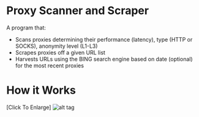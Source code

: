# Proxy Scanner and Scraper

A program that:
 - Scans proxies determining their performance (latency), type (HTTP or SOCKS), anonymity level (L1-L3)
 - Scrapes proxies off a given URL list
 - Harvests URLs using the BING search engine based on date (optional) for the most recent proxies 


# How it Works
[Click To Enlarge]
![alt tag](https://raw.githubusercontent.com/jpxue/Proxy_Toolkit_Scan-Scrape/master/how_it_works.png)

